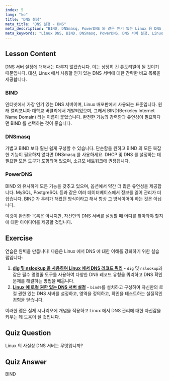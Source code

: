 ```yaml
---
index: 5
lang: "ko"
title: "DNS 설정"
meta_title: "DNS 설정 - DNS"
meta_description: "BIND, DNSmasq, PowerDNS 와 같은 인기 있는 Linux 용 DNS 서버에 대해 알아보세요. 이 초보자 친화적인 가이드를 통해 네트워크 설정에 가장 적합한 DNS 서버를 찾아보세요."
meta_keywords: "Linux DNS, BIND, DNSmasq, PowerDNS, DNS 서버 설정, Linux 네트워킹, DNS 튜토리얼, 초보자"
---
```


## Lesson Content

DNS 서버 설정에 대해서는 다루지 않겠습니다. 이는 상당히 긴 튜토리얼이 될 것이기 때문입니다. 대신, Linux 에서 사용할 인기 있는 DNS 서버에 대한 간략한 비교 목록을 제공합니다.

### BIND

인터넷에서 가장 인기 있는 DNS 서버이며, Linux 배포판에서 사용되는 표준입니다. 원래 캘리포니아 대학교 버클리에서 개발되었으며, 그래서 BIND(Berkeley Internet Name Domain) 라는 이름이 붙었습니다. 완전한 기능의 강력함과 유연성이 필요하다면 BIND 를 선택하는 것이 좋습니다.

### DNSmasq

가볍고 BIND 보다 훨씬 쉽게 구성할 수 있습니다. 단순함을 원하고 BIND 의 모든 복잡한 기능이 필요하지 않다면 DNSmasq 를 사용하세요. DHCP 및 DNS 를 설정하는 데 필요한 모든 도구가 포함되어 있으며, 소규모 네트워크에 권장됩니다.

### PowerDNS

BIND 와 유사하게 모든 기능을 갖추고 있으며, 옵션에서 약간 더 많은 유연성을 제공합니다. MySQL, PostgreSQL 등과 같은 여러 데이터베이스에서 정보를 읽어 관리가 더 쉽습니다. BIND 가 우리가 해왔던 방식이라고 해서 항상 그 방식이어야 하는 것은 아닙니다.

이것이 완전한 목록은 아니지만, 자신만의 DNS 서버를 설정할 때 어디를 찾아봐야 할지에 대한 아이디어를 제공할 것입니다.

## Exercise

연습은 완벽을 만듭니다! 다음은 Linux 에서 DNS 에 대한 이해를 강화하기 위한 실습 랩입니다:

1. **[dig 및 nslookup 을 사용하여 Linux 에서 DNS 레코드 쿼리](https://labex.io/ko/labs/comptia-query-dns-records-in-linux-with-dig-and-nslookup-592796)** - `dig` 및 `nslookup`과 같은 필수 명령줄 도구를 사용하여 다양한 DNS 레코드 유형을 쿼리하고 DNS 확인 문제를 해결하는 방법을 배웁니다.
2. **[Linux 에 로컬 권한 있는 DNS 서버 설정](https://labex.io/ko/labs/comptia-set-up-a-local-authoritative-dns-server-on-linux-592803)** - `bind9`를 설치하고 구성하여 자신만의 로컬 권한 있는 DNS 서버를 설정하고, 영역을 정의하고, 확인을 테스트하는 실질적인 경험을 얻습니다.

이러한 랩은 실제 시나리오에 개념을 적용하고 Linux 에서 DNS 관리에 대한 자신감을 키우는 데 도움이 될 것입니다.

## Quiz Question

Linux 의 사실상 DNS 서버는 무엇입니까?

## Quiz Answer

BIND
